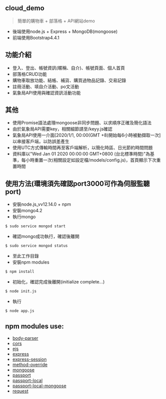 ## cloud_demo

> 簡單的購物車 + 部落格 + API網站demo

* 後端使用node.js + Express + MongoDB(mongoose)
* 前端使用Bootstrap4.4.1

## 功能介紹
* 登入、登出、帳號資訊(暱稱、自介)、帳號頁面、個人首頁
* 部落格CRUD功能
* 購物車取放功能、結帳、補貨、購買過物品記錄、交易記錄
* 註冊活動、填自介活動、po文活動
* 氣象局API使用與確認資訊活動功能

## 其他
* 使用Promise語法處理mongoose非同步問題、以求順序正確及簡化語法
* 由於氣象局API需要key，相關細節請至/keyy.js確認
* 氣象局API使用一介面[2020/1/1, 00:00(GMT +8)開始每6小時被動擷取一次]以串接客戶端，以防誤差產生
* 使用UTC方式傳輸時間再至客戶端解析，以簡化時區、日光節約時間問題
* 資料庫以"Wed Jan 01 2020 00:00:00 GMT+0800 (台北標準時間)"為基準，每小時重置一次(相關設定如設定檔/models/config.js)，首頁顯示下次重置時間



## 使用方法(環境須先確認port3000可作為伺服監聽port)

* 安裝node.js_vv12.14.0 + npm
* 安裝mongo4.2
* 執行mongo
```sh
$ sudo service mongod start
```
* 確認mongo成功執行，確認後離開
```sh
$ sudo service mongod status
```
* 至此工作目錄
* 安裝npm modules
```sh
$ npm install
```
* 初始化，確認完成後離開(initialize complete...)
```sh
$ node init.js
```
* 執行
```sh
$ node app.js
```


## npm modules use:
* [body-parser](https://www.npmjs.com/package/body-parser)
* [cors](https://www.npmjs.com/package/cors)
* [ejs](https://www.npmjs.com/package/ejs)
* [express](https://www.npmjs.com/package/express)
* [express-session](https://www.npmjs.com/package/express-session)
* [method-override](https://www.npmjs.com/package/method-override)
* [mongoose](https://www.npmjs.com/package/mongoose)
* [passport](https://www.npmjs.com/package/passport)
* [passport-local](https://www.npmjs.com/package/passport-local)
* [passport-local-mongoose](https://www.npmjs.com/package/passport-local-mongoose)
* [request](https://www.npmjs.com/package/request)
